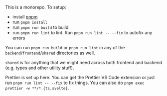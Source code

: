 This is a monorepo. To setup:

- install [pnpm](https://pnpm.io/)
- run `pnpm install`
- run `pnpm run build` to build
- run `pnpm run lint` to lint. Run `pnpm run lint -- --fix` to autofix any errors

You can run `pnpm run build` or `pnpm run lint` in any of the `backend`/`frontend`/`shared` directories as well.

`shared` is for anything that we might need across both frontend and backend (e.g. types and other utility stuff).

Prettier is set up here. You can get the Prettier VS Code extension or just run `pnpm run lint -- --fix` to fix things. You can also do `pnpm exec prettier -w **/*.{ts,svelte}`.
